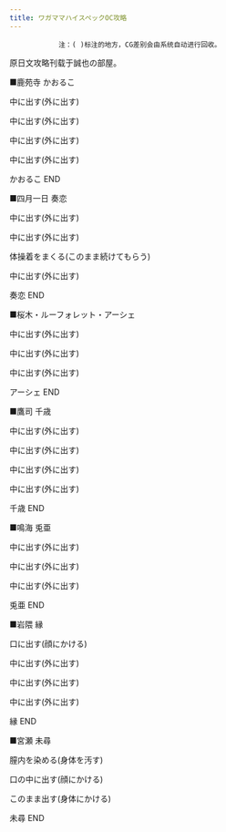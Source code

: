 ```yaml
---
title: ワガママハイスペックOC攻略
---
```


                注：( )标注的地方，CG差别会由系统自动进行回收。

原日文攻略刊载于誠也の部屋。



■鹿苑寺 かおるこ

中に出す(外に出す)

中に出す(外に出す)

中に出す(外に出す)

中に出す(外に出す)



かおるこ END



■四月一日 奏恋

中に出す(外に出す)

中に出す(外に出す)

体操着をまくる(このまま続けてもらう)

中に出す(外に出す)



奏恋 END



■桜木・ルーフォレット・アーシェ

中に出す(外に出す)

中に出す(外に出す)

中に出す(外に出す)



アーシェ END



■鷹司 千歳

中に出す(外に出す)

中に出す(外に出す)

中に出す(外に出す)

中に出す(外に出す)



千歳 END



■鳴海 兎亜

中に出す(外に出す)

中に出す(外に出す)

中に出す(外に出す)



兎亜 END



■岩隈 縁

口に出す(顔にかける)

中に出す(外に出す)

中に出す(外に出す)

中に出す(外に出す)



縁 END



■宮瀬 未尋

膣内を染める(身体を汚す)

口の中に出す(顔にかける)

このまま出す(身体にかける)



未尋 END


              
